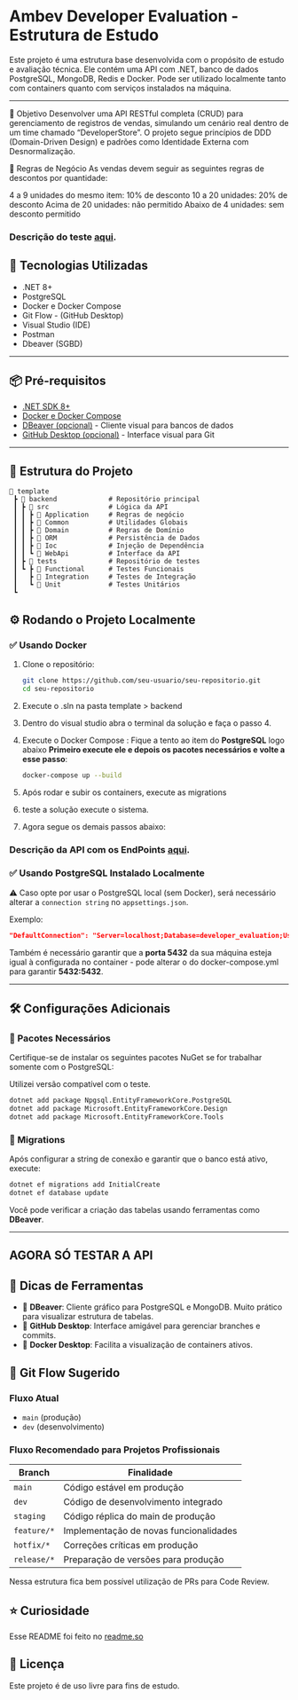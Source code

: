 # Ambev Developer Evaluation - Estrutura de Estudo

Este projeto é uma estrutura base desenvolvida com o propósito de estudo e avaliação técnica. Ele contém uma API com .NET, banco de dados PostgreSQL, MongoDB, Redis e Docker. Pode ser utilizado localmente tanto com containers quanto com serviços instalados na máquina.

---
🎯 Objetivo
Desenvolver uma API RESTful completa (CRUD) para gerenciamento de registros de vendas, simulando um cenário real dentro de um time chamado “DeveloperStore”. O projeto segue princípios de DDD (Domain-Driven Design) e padrões como Identidade Externa com Desnormalização.

📜 Regras de Negócio
As vendas devem seguir as seguintes regras de descontos por quantidade:

4 a 9 unidades do mesmo item: 10% de desconto
10 a 20 unidades: 20% de desconto
Acima de 20 unidades: não permitido
Abaixo de 4 unidades: sem desconto permitido

### Descrição do teste [aqui](.doc/TesteDescription.md).

## 🚀 Tecnologias Utilizadas

- .NET 8+
- PostgreSQL
- Docker e Docker Compose
- Git Flow - (GitHub Desktop)
- Visual Studio (IDE)
- Postman
- Dbeaver (SGBD)

---
## 📦 Pré-requisitos

- [.NET SDK 8+](https://dotnet.microsoft.com/en-us/download)
- [Docker e Docker Compose](https://www.docker.com/products/docker-desktop/)
- [DBeaver (opcional)](https://dbeaver.io/) - Cliente visual para bancos de dados
- [GitHub Desktop (opcional)](https://desktop.github.com/) - Interface visual para Git

---
## 📌 Estrutura do Projeto
```
📂 template
 ┣ 📂 backend             # Repositório principal
 ┃ ┣ 📂 src               # Lógica da API
 ┃ ┃ ┣ 📂 Application     # Regras de negócio
 ┃ ┃ ┣ 📂 Common          # Utilidades Globais
 ┃ ┃ ┣ 📂 Domain          # Regras de Domínio
 ┃ ┃ ┣ 📂 ORM             # Persistência de Dados
 ┃ ┃ ┣ 📂 Ioc             # Injeção de Dependência
 ┃ ┃ ┗ 📂 WebApi          # Interface da API
 ┃ ┣ 📂 tests             # Repositório de testes
 ┃ ┗ ┣ 📂 Functional      # Testes Funcionais
 ┃   ┣ 📂 Integration     # Testes de Integração
 ┃   ┗ 📂 Unit            # Testes Unitários
 ┗
```

## ⚙️ Rodando o Projeto Localmente

### ✅ Usando Docker

1. Clone o repositório:

   ```bash
   git clone https://github.com/seu-usuario/seu-repositorio.git
   cd seu-repositorio
   ```
2. Execute o .sln na pasta template > backend
3. Dentro do visual studio abra o terminal da solução e faça o passo 4.
4. Execute o Docker Compose : Fique a tento ao item do **PostgreSQL** logo abaixo **Primeiro execute ele e depois os pacotes necessários e volte a esse passo**:

   ```bash
   docker-compose up --build
   ```
5. Após rodar e subir os containers, execute as migrations
6. teste a solução execute o sistema.
7. Agora segue os demais passos abaixo:

### Descrição da API com os EndPoints [aqui](.doc/salesapi.md).

### ✅ Usando PostgreSQL Instalado Localmente

⚠️ Caso opte por usar o PostgreSQL local (sem Docker), será necessário alterar a `connection string` no `appsettings.json`.

Exemplo:
```json
"DefaultConnection": "Server=localhost;Database=developer_evaluation;User Id=sa;Password=sua_senha;TrustServerCertificate=True"
```
Também é necessário garantir que a **porta 5432** da sua máquina esteja igual à configurada no container - pode alterar o do docker-compose.yml para garantir **5432:5432**.

---

## 🛠️ Configurações Adicionais

### 🧩 Pacotes Necessários
Certifique-se de instalar os seguintes pacotes NuGet se for trabalhar somente com o PostgreSQL: 

Utilizei versão compatível com o teste.
```bash
dotnet add package Npgsql.EntityFrameworkCore.PostgreSQL
dotnet add package Microsoft.EntityFrameworkCore.Design 
dotnet add package Microsoft.EntityFrameworkCore.Tools
```
### 📌 Migrations

Após configurar a string de conexão e garantir que o banco está ativo, execute:

```bash
dotnet ef migrations add InitialCreate
dotnet ef database update
```
Você pode verificar a criação das tabelas usando ferramentas como **DBeaver**.

---
## AGORA SÓ TESTAR A API

## 🧠 Dicas de Ferramentas

- 🏦 **DBeaver**: Cliente gráfico para PostgreSQL e MongoDB. Muito prático para visualizar estrutura de tabelas.
- 🐙 **GitHub Desktop**: Interface amigável para gerenciar branches e commits.
- 🐳 **Docker Desktop**: Facilita a visualização de containers ativos.

## 🌱 Git Flow Sugerido

### Fluxo Atual

- `main` (produção)
- `dev` (desenvolvimento)

### Fluxo Recomendado para Projetos Profissionais

| Branch         | Finalidade                                  |
|----------------|---------------------------------------------|
| `main`         | Código estável em produção                  |
| `dev`          | Código de desenvolvimento integrado         |
| `staging`      | Código réplica do main de produção          |
| `feature/*`    | Implementação de novas funcionalidades      |
| `hotfix/*`     | Correções críticas em produção              |
| `release/*`    | Preparação de versões para produção         |

Nessa estrutura fica bem possível utilização de PRs para Code Review.

## ⭐ Curiosidade
Esse README foi feito no [readme.so](https://readme.so/pt/editor)

## 📜 Licença

Este projeto é de uso livre para fins de estudo.




